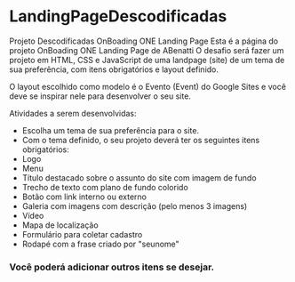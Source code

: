 # LandingPageDescodificadas
Projeto Descodificadas OnBoading ONE Landing Page
Esta é a página do projeto OnBoading ONE Landing Page de ABenatti
O desafio será fazer um projeto em HTML, CSS e JavaScript de uma landpage (site) de um tema de sua preferência, com itens obrigatórios e layout definido.

O layout escolhido como modelo é o Evento (Event) do Google Sites e você deve se inspirar nele para desenvolver o seu site.

 Atividades a serem desenvolvidas:
* Escolha um tema de sua preferência para o site.
* Com o tema definido, o seu projeto deverá ter os seguintes itens obrigatórios:
* Logo
* Menu
* Título destacado sobre o assunto do site com imagem de fundo
* Trecho de texto com plano de fundo colorido
* Botão com link interno ou externo
* Galeria com imagens com descrição (pelo menos 3 imagens)
* Vídeo
* Mapa de localização
* Formulário para coletar cadastro
* Rodapé com a frase criado por "seunome"

### Você poderá adicionar outros itens se desejar.
